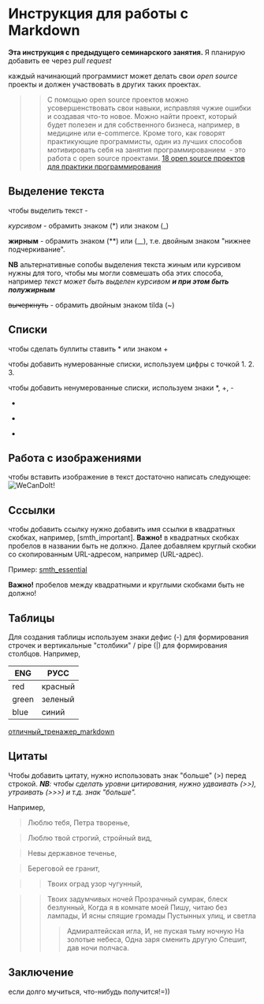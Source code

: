 # Инструкция для работы с Markdown

**Эта инструкция с предыдущего семинарского занятия.** Я планирую добавить ее через *pull request*

каждый начинающий программист может делать свои *open source* проекты и должен участвовать в других таких проектах.
>> С помощью open source проектов можно усовершенствовать свои навыки, исправляя чужие ошибки и создавая что-то новое. Можно найти проект, который будет полезен и для собственного бизнеса, например, в медицине или e-commerce. Кроме того, как говорят практикующие программисты, один из лучших способов мотивировать себя на занятия программированием  - это работа с open source проектами. 
>> [18 open source проектов для практики программирования](https://gb.ru/posts/open_source_projects)



## Выделение текста

чтобы выделить текст - 

*курсивом* - обрамить знаком (*) или знаком (_)

**жирным** - обрамить знаком (**) или (__), т.е. двойным знаком "нижнее подчеркивание". 

**NB** альтернативные сопобы выделения текста жиным или курсивом нужны для того, чтобы мы могли совмешать оба этих способа, например _текст может быть выделен курсивом **и при этом быть полужирным**_

~~вычеркнуть~~ - обрамить двойным знаком tilda (~)


## Списки

чтобы сделать буллиты ставить * или знаком +

чтобы добавить нумерованные списки, используем цифры с точкой
1. 
2. 
3. 

чтобы добавить ненумерованные списки, используем знаки *, +, -

* 
+ 
- 


## Работа с изображениями

чтобы вставить изображение в текст достаточно написать следующее: ![WeCanDoIt!](can-do-cute-cartoon-character-1831694.jpg)



## Сссылки
чтобы добавить ссылку нужно добавить имя ссылки в квадратных скобках, например, [smth_important]. **Важно!** в квадратных скобках пробелов в названии быть не должно. Далее добавляем круглый скобки со скопированным URL-адресом, например (URL-адрес).

Пример: [smth_essential](https://learngitbranching.js.org/?locale=ru_RU)

**Важно!** пробелов между квадратными и круглыми скобками быть не должно!


## Таблицы
Для создания таблицы используем знаки дефис (-) для формирования строчек и вертикальные "столбики" / pipe (|) для формирования столбцов. Например,

|ENG|РУСС|
|----|----|
|red| красный|
|green|зеленый|
|blue| синий |

[отличный_тренажер_markdown](https://markdown-here.com/livedemo.html)


## Цитаты
Чтобы добавить цитату, нужно использовать знак "больше" (>) перед строкой. *__NB__: чтобы сделать уровни цитирования, нужно удваивать (>>), утраивать (>>>) и т.д. знак "больше".*

Например,

>Люблю тебя, Петра творенье,

>Люблю твой строгий, стройный вид,

>Невы державное теченье,

>Береговой ее гранит,

>>Твоих оград узор чугунный,

>>Твоих задумчивых ночей
>>Прозрачный сумрак, блеск безлунный,
>>Когда я в комнате моей
>>Пишу, читаю без лампады,
>>И ясны спящие громады
>>Пустынных улиц, и светла
>>>Адмиралтейская игла,
>>>И, не пуская тьму ночную
>>>На золотые небеса,
>>>Одна заря сменить другую
>>>Спешит, дав ночи полчаса.


## Заключение
если долго мучиться, что-нибудь получится!=))
